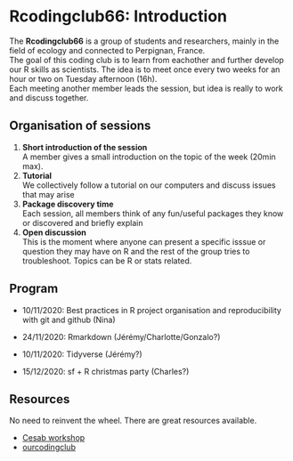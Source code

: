 # Rcodingclub66: Introduction

The **Rcodingclub66** is a group of students and researchers, mainly in the field of ecology and connected to Perpignan, France.     
The goal of this coding club is to learn from eachother and further develop our R skills as scientists.
The idea is to meet once every two weeks for an hour or two on Tuesday afternoon (16h).   
Each meeting another member leads the session, but idea is really to work and discuss together.

## Organisation of sessions

1) **Short introduction of the session**     
A member gives a small introduction on the topic of the week (20min max).    
2) **Tutorial**   
We collectively follow a tutorial on our computers and discuss issues that may arise    
3) **Package discovery time**   
Each session, all members think of any fun/useful packages they know or discovered and briefly explain
4) **Open discussion**    
This is the moment where anyone can present a specific isssue or question they may have on R and the rest of the group tries to troubleshoot. Topics can be R or stats related.     

## Program    

* 10/11/2020: Best practices in R project organisation and reproducibility with git and github (Nina)   

* 24/11/2020: Rmarkdown (Jérémy/Charlotte/Gonzalo?)

* 10/11/2020: Tidyverse (Jérémy?)         

* 15/12/2020: sf + R christmas party (Charles?)
                

## Resources    
No need to reinvent the wheel. There are great resources available.   
* [Cesab workshop](https://frbcesab.github.io/datatoolbox/index.html#1)       
* [ourcodingclub](https://ourcodingclub.github.io/)